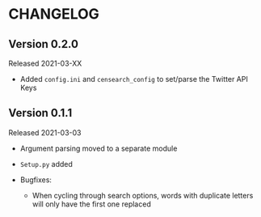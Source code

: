 # CHANGELOG

## Version 0.2.0

Released 2021-03-XX

- Added `config.ini` and `censearch_config` to set/parse the Twitter API Keys

## Version 0.1.1

Released 2021-03-03

- Argument parsing moved to a separate module
- `Setup.py` added

- Bugfixes:
  - When cycling through search options, words with duplicate letters will only
have the first one replaced

